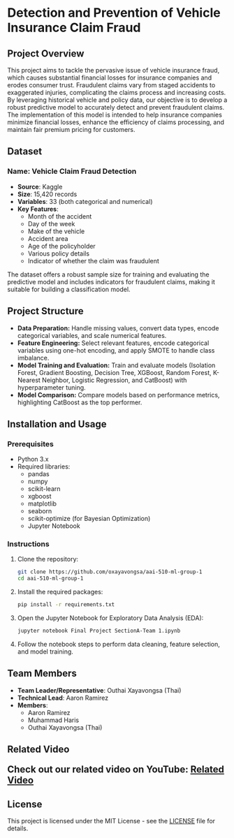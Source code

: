 # Detection and Prevention of Vehicle Insurance Claim Fraud

## Project Overview

This project aims to tackle the pervasive issue of vehicle insurance fraud, which causes substantial financial losses for insurance companies and erodes consumer trust. Fraudulent claims vary from staged accidents to exaggerated injuries, complicating the claims process and increasing costs. By leveraging historical vehicle and policy data, our objective is to develop a robust predictive model to accurately detect and prevent fraudulent claims. The implementation of this model is intended to help insurance companies minimize financial losses, enhance the efficiency of claims processing, and maintain fair premium pricing for customers.

## Dataset

### Name: Vehicle Claim Fraud Detection

- **Source**: Kaggle
- **Size**: 15,420 records
- **Variables**: 33 (both categorical and numerical)
- **Key Features**:
  - Month of the accident
  - Day of the week
  - Make of the vehicle
  - Accident area
  - Age of the policyholder
  - Various policy details
  - Indicator of whether the claim was fraudulent

The dataset offers a robust sample size for training and evaluating the predictive model and includes indicators for fraudulent claims, making it suitable for building a classification model.

## Project Structure

- <b>Data Preparation:</b> Handle missing values, convert data types, encode categorical variables, and scale numerical features.
- <b>Feature Engineering:</b> Select relevant features, encode categorical variables using one-hot encoding, and apply SMOTE to handle class imbalance.
- <b>Model Training and Evaluation:</b> Train and evaluate models (Isolation Forest, Gradient Boosting, Decision Tree, XGBoost, Random Forest, K-Nearest Neighbor, Logistic Regression, and CatBoost) with hyperparameter tuning.
- <b>Model Comparison:</b> Compare models based on performance metrics, highlighting CatBoost as the top performer.

## Installation and Usage

### Prerequisites

- Python 3.x
- Required libraries:
  - pandas
  - numpy
  - scikit-learn
  - xgboost
  - matplotlib
  - seaborn
  - scikit-optimize (for Bayesian Optimization)
  - Jupyter Notebook

### Instructions

1. Clone the repository:
    ```bash
    git clone https://github.com/oxayavongsa/aai-510-ml-group-1
    cd aai-510-ml-group-1
    ```

2. Install the required packages:
    ```bash
    pip install -r requirements.txt
    ```

3. Open the Jupyter Notebook for Exploratory Data Analysis (EDA):
    ```bash
    jupyter notebook Final Project SectionA-Team 1.ipynb
    ```

4. Follow the notebook steps to perform data cleaning, feature selection, and model training.

## Team Members

- **Team Leader/Representative**: Outhai Xayavongsa (Thai)
- **Technical Lead**: Aaron Ramirez
- **Members**:
  - Aaron Ramirez
  - Muhammad Haris
  - Outhai Xayavongsa (Thai)

## Related Video <p>Check out our related video on YouTube: <a href="https://youtu.be/TztlKFz5VXU?si=MeweLXnsnQG7GRCP" target="_blank">Related Video</a></p>

## License

This project is licensed under the MIT License - see the [LICENSE](LICENSE) file for details.
